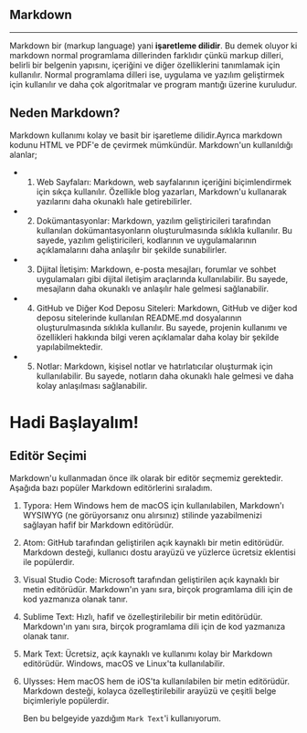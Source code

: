 ## **Markdown**

---

Markdown bir (markup language) yani **işaretleme dilidir**. Bu demek oluyor ki markdown normal programlama dillerinden farklıdır çünkü markup dilleri, belirli bir belgenin yapısını, içeriğini ve diğer özelliklerini tanımlamak için kullanılır. Normal programlama dilleri ise, uygulama ve yazılım geliştirmek için kullanılır ve daha çok algoritmalar ve program mantığı üzerine kuruludur.

## Neden Markdown?

Markdown kullanımı kolay ve basit bir işaretleme dilidir.Ayrıca markdown kodunu HTML ve PDF'e de çevirmek mümkündür. Markdown'un kullanıldığı alanlar;

* 1. Web Sayfaları: Markdown, web sayfalarının içeriğini biçimlendirmek için sıkça kullanılır. Özellikle blog yazarları, Markdown'u kullanarak yazılarını daha okunaklı hale getirebilirler.

* 2. Dokümantasyonlar: Markdown, yazılım geliştiricileri tarafından kullanılan dokümantasyonların oluşturulmasında sıklıkla kullanılır. Bu sayede, yazılım geliştiricileri, kodlarının ve uygulamalarının açıklamalarını daha anlaşılır bir şekilde sunabilirler.

* 3. Dijital İletişim: Markdown, e-posta mesajları, forumlar ve sohbet uygulamaları gibi dijital iletişim araçlarında kullanılabilir. Bu sayede, mesajların daha okunaklı ve anlaşılır hale gelmesi sağlanabilir.

* 4. GitHub ve Diğer Kod Deposu Siteleri: Markdown, GitHub ve diğer kod deposu sitelerinde kullanılan README.md dosyalarının oluşturulmasında sıklıkla kullanılır. Bu sayede, projenin kullanımı ve özellikleri hakkında bilgi veren açıklamalar daha kolay bir şekilde yapılabilmektedir.

* 5. Notlar: Markdown, kişisel notlar ve hatırlatıcılar oluşturmak için kullanılabilir. Bu sayede, notların daha okunaklı hale gelmesi ve daha kolay anlaşılması sağlanabilir.

# Hadi Başlayalım!

## Editör Seçimi

   Markdown'u kullanmadan önce ilk olarak bir editör seçmemiz gerektedir. Aşağıda bazı popüler Markdown editörlerini sıraladım.

1. Typora: Hem Windows hem de macOS için kullanılabilen, Markdown'ı WYSIWYG (ne görüyorsanız onu alırsınız) stilinde yazabilmenizi sağlayan hafif bir Markdown editörüdür.

2. Atom: GitHub tarafından geliştirilen açık kaynaklı bir metin editörüdür. Markdown desteği, kullanıcı dostu arayüzü ve yüzlerce ücretsiz eklentisi ile popülerdir.

3. Visual Studio Code: Microsoft tarafından geliştirilen açık kaynaklı bir metin editörüdür. Markdown'ın yanı sıra, birçok programlama dili için de kod yazmanıza olanak tanır.

4. Sublime Text: Hızlı, hafif ve özelleştirilebilir bir metin editörüdür. Markdown'ın yanı sıra, birçok programlama dili için de kod yazmanıza olanak tanır.

5. Mark Text: Ücretsiz, açık kaynaklı ve kullanımı kolay bir Markdown editörüdür. Windows, macOS ve Linux'ta kullanılabilir.

6. Ulysses: Hem macOS hem de iOS'ta kullanılabilen bir metin editörüdür. Markdown desteği, kolayca özelleştirilebilir arayüzü ve çeşitli belge biçimleriyle popülerdir.
   
   Ben bu belgeyide yazdığım `Mark Text`'i kullanıyorum.

# 
